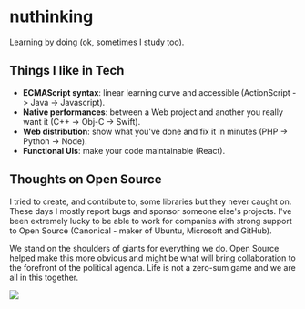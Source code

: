 # nuthinking
Learning by doing (ok, sometimes I study too).

## Things I like in Tech

* **ECMAScript syntax**: linear learning curve and accessible (ActionScript -> Java -> Javascript).
* **Native performances**: between a Web project and another you really want it (C++ -> Obj-C -> Swift).
* **Web distribution**: show what you've done and fix it in minutes (PHP -> Python -> Node).
* **Functional UIs**: make your code maintainable (React).

## Thoughts on Open Source

I tried to create, and contribute to, some libraries but they never caught on. These days I mostly report bugs and sponsor someone else's projects.
I've been extremely lucky to be able to work for companies with strong support to Open Source (Canonical - maker of Ubuntu, Microsoft and GitHub).

We stand on the shoulders of giants for everything we do. Open Source helped make this more obvious and might be what will bring collaboration to the forefront of the political agenda. Life is not a zero-sum game and we are all in this together.

<img src="https://pbs.twimg.com/profile_banners/21177237/1566250339/1500x500" />
